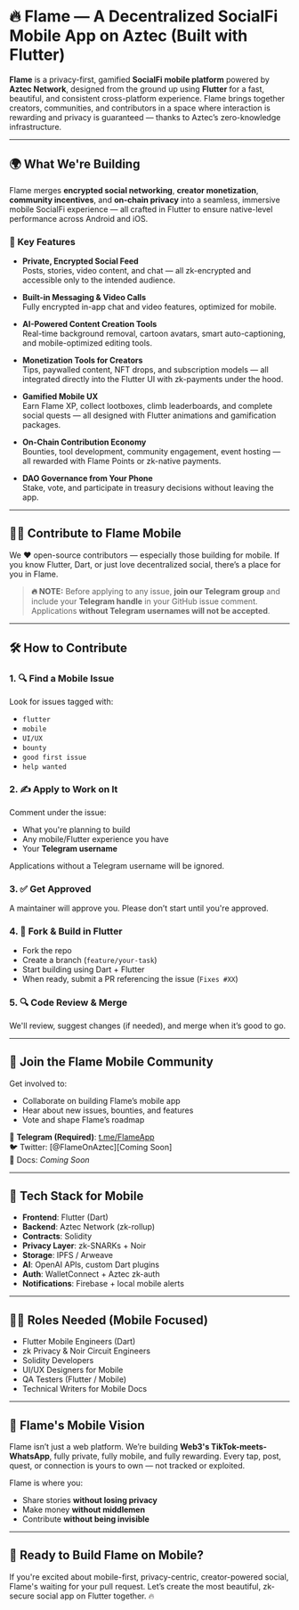 # 🔥 Flame — A Decentralized SocialFi Mobile App on Aztec (Built with Flutter)

**Flame** is a privacy-first, gamified **SocialFi mobile platform** powered by **Aztec Network**, designed from the ground up using **Flutter** for a fast, beautiful, and consistent cross-platform experience. Flame brings together creators, communities, and contributors in a space where interaction is rewarding and privacy is guaranteed — thanks to Aztec’s zero-knowledge infrastructure.

---

## 🌍 What We're Building

Flame merges **encrypted social networking**, **creator monetization**, **community incentives**, and **on-chain privacy** into a seamless, immersive mobile SocialFi experience — all crafted in Flutter to ensure native-level performance across Android and iOS.

### 🧱 Key Features

- **Private, Encrypted Social Feed**  
  Posts, stories, video content, and chat — all zk-encrypted and accessible only to the intended audience.

- **Built-in Messaging & Video Calls**  
  Fully encrypted in-app chat and video features, optimized for mobile.

- **AI-Powered Content Creation Tools**  
  Real-time background removal, cartoon avatars, smart auto-captioning, and mobile-optimized editing tools.

- **Monetization Tools for Creators**  
  Tips, paywalled content, NFT drops, and subscription models — all integrated directly into the Flutter UI with zk-payments under the hood.

- **Gamified Mobile UX**  
  Earn Flame XP, collect lootboxes, climb leaderboards, and complete social quests — all designed with Flutter animations and gamification packages.

- **On-Chain Contribution Economy**  
  Bounties, tool development, community engagement, event hosting — all rewarded with Flame Points or zk-native payments.

- **DAO Governance from Your Phone**  
  Stake, vote, and participate in treasury decisions without leaving the app.

---

## 🧑‍💻 Contribute to Flame Mobile

We ❤️ open-source contributors — especially those building for mobile. If you know Flutter, Dart, or just love decentralized social, there’s a place for you in Flame.

> **🔥 NOTE:** Before applying to any issue, **join our Telegram group** and include your **Telegram handle** in your GitHub issue comment.  
> Applications **without Telegram usernames will not be accepted**.

---

## 🛠️ How to Contribute

### 1. 🔍 Find a Mobile Issue

Look for issues tagged with:
- `flutter`
- `mobile`
- `UI/UX`
- `bounty`
- `good first issue`
- `help wanted`

### 2. ✍️ Apply to Work on It

Comment under the issue:
- What you're planning to build
- Any mobile/Flutter experience you have
- Your **Telegram username**

Applications without a Telegram username will be ignored.

### 3. ✅ Get Approved

A maintainer will approve you. Please don’t start until you're approved.

### 4. 🍴 Fork & Build in Flutter

- Fork the repo  
- Create a branch (`feature/your-task`)  
- Start building using Dart + Flutter  
- When ready, submit a PR referencing the issue (`Fixes #XX`)

### 5. 🔍 Code Review & Merge

We'll review, suggest changes (if needed), and merge when it’s good to go.

---

## 🤝 Join the Flame Mobile Community

Get involved to:
- Collaborate on building Flame’s mobile app  
- Hear about new issues, bounties, and features  
- Vote and shape Flame’s roadmap

🔗 **Telegram (Required)**: [t.me/FlameApp](https://t.me/+Nu-Ub_E5Nx5iZDk0)  
🐦 Twitter: [@FlameOnAztec][Coming Soon]  
📜 Docs: *Coming Soon*

---

## 🧠 Tech Stack for Mobile

- **Frontend**: Flutter (Dart)  
- **Backend**: Aztec Network (zk-rollup)  
- **Contracts**: Solidity  
- **Privacy Layer**: zk-SNARKs + Noir  
- **Storage**: IPFS / Arweave  
- **AI**: OpenAI APIs, custom Dart plugins  
- **Auth**: WalletConnect + Aztec zk-auth  
- **Notifications**: Firebase + local mobile alerts

---

## 🧑‍🚀 Roles Needed (Mobile Focused)

- Flutter Mobile Engineers (Dart)  
- zk Privacy & Noir Circuit Engineers  
- Solidity Developers  
- UI/UX Designers for Mobile  
- QA Testers (Flutter / Mobile)  
- Technical Writers for Mobile Docs

---

## 🌟 Flame's Mobile Vision

Flame isn’t just a web platform. We’re building **Web3's TikTok-meets-WhatsApp**, fully private, fully mobile, and fully rewarding. Every tap, post, quest, or connection is yours to own — not tracked or exploited.

Flame is where you:
- Share stories **without losing privacy**  
- Make money **without middlemen**  
- Contribute **without being invisible**

---

## 🚀 Ready to Build Flame on Mobile?

If you're excited about mobile-first, privacy-centric, creator-powered social, Flame's waiting for your pull request. Let’s create the most beautiful, zk-secure social app on Flutter together. 🔥

